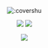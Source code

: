 <div align="center">
    <img src="https://count.getloli.com/get/@:covershu?theme=rule34" alt=":covershu" />
</div>

<p align="center">
    <a href="https://instagram.com/floxysalvooo" target"blank_"><img src="https://img.shields.io/badge/INSTAGRAM%20-DC3175.svg?&style=for-the-badge&logo=instagram&logoColor=white"></a>
       <a href="https://open.spotify.com/user/sxcwz7zpirvxg5ebycenoagso" target"blank_"><img src="https://img.shields.io/badge/Spotify%20-1ed760.svg?&style=for-the-badge&logo=spotify&logoColor=white"></a>
    <div align="center">
   <a href="https://discord.com/users/853352416968048681" target="_blank">
      <img src="https://lanyard-profile-readme.vercel.app/api/853352416968048681">
   </a>
</div>

